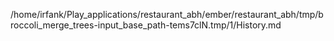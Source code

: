 /home/irfank/Play_applications/restaurant_abh/ember/restaurant_abh/tmp/broccoli_merge_trees-input_base_path-tems7clN.tmp/1/History.md